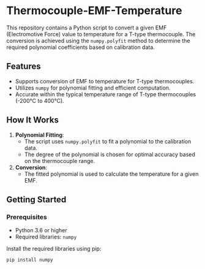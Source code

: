 # Thermocouple-EMF-Temperature

This repository contains a Python script to convert a given EMF (Electromotive Force) value to temperature for a T-type thermocouple. The conversion is achieved using the `numpy.polyfit` method to determine the required polynomial coefficients based on calibration data.

## Features
- Supports conversion of EMF to temperature for T-type thermocouples.
- Utilizes `numpy` for polynomial fitting and efficient computation.
- Accurate within the typical temperature range of T-type thermocouples (-200°C to 400°C).

## How It Works
1. **Polynomial Fitting**: 
   - The script uses `numpy.polyfit` to fit a polynomial to the calibration data.
   - The degree of the polynomial is chosen for optimal accuracy based on the thermocouple range.
2. **Conversion**:
   - The fitted polynomial is used to calculate the temperature for a given EMF.

## Getting Started
### Prerequisites
- Python 3.6 or higher
- Required libraries: `numpy`

Install the required libraries using pip:
```bash
pip install numpy
